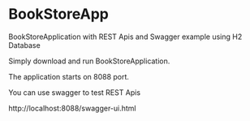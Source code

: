 # BookStoreApp
BookStoreApplication with REST Apis and Swagger example using H2 Database

Simply download and run BookStoreApplication. 

The application starts on 8088 port.

You can use swagger to test REST Apis

http://localhost:8088/swagger-ui.html
